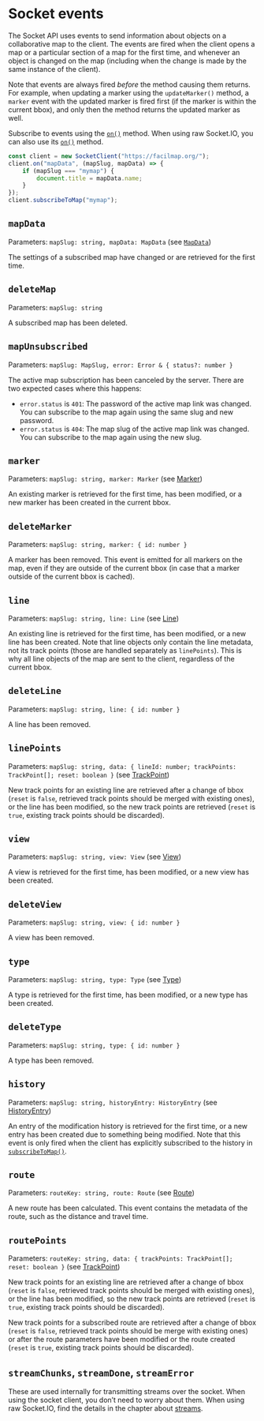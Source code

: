 # Socket events

The Socket API uses events to send information about objects on a collaborative map to the client. The events are fired when the client opens a map or a particular section of a map for the first time, and whenever an object is changed on the map (including when the change is made by the same instance of the client).

Note that events are always fired _before_ the method causing them returns. For example, when updating a marker using the `updateMarker()` method, a `marker` event with the updated marker is fired first (if the marker is within the current bbox), and only then the method returns the updated marker as well.

Subscribe to events using the [`on()`](./classes.md#on) method. When using raw Socket.IO, you can also use its [`on()`](https://socket.io/docs/v4/client-api/#socketoneventname-callback) method.

```js
const client = new SocketClient("https://facilmap.org/");
client.on("mapData", (mapSlug, mapData) => {
	if (mapSlug === "mymap") {
		document.title = mapData.name;
	}
});
client.subscribeToMap("mymap");
```

## `mapData`

Parameters: `mapSlug: string, mapData: MapData` (see [`MapData`](./types.md#mapdata))

The settings of a subscribed map have changed or are retrieved for the first time.

## `deleteMap`

Parameters: `mapSlug: string`

A subscribed map has been deleted.

## `mapUnsubscribed`

Parameters: `mapSlug: MapSlug, error: Error & { status?: number }`

The active map subscription has been canceled by the server. There are two expected cases where this happens:
* `error.status` is `401`: The password of the active map link was changed. You can subscribe to the map again using the same slug and new password.
* `error.status` is `404`: The map slug of the active map link was changed. You can subscribe to the map again using the new slug.

## `marker`

Parameters: `mapSlug: string, marker: Marker` (see [Marker](./types.md#marker))

An existing marker is retrieved for the first time, has been modified, or a new marker has been created in the current bbox.

## `deleteMarker`

Parameters: `mapSlug: string, marker: { id: number }`

A marker has been removed. This event is emitted for all markers on the map, even if they are outside of the current bbox
(in case that a marker outside of the current bbox is cached).

## `line`

Parameters: `mapSlug: string, line: Line` (see [Line](./types.md#line))

An existing line is retrieved for the first time, has been modified, or a new line has been created. Note that line
objects only contain the line metadata, not its track points (those are handled separately as `linePoints`). This is why
all line objects of the map are sent to the client, regardless of the current bbox.

## `deleteLine`

Parameters: `mapSlug: string, line: { id: number }`

A line has been removed.

## `linePoints`

Parameters: `mapSlug: string, data: { lineId: number; trackPoints: TrackPoint[]; reset: boolean }` (see [TrackPoint](./types.md#trackpoint))

New track points for an existing line are retrieved after a change of bbox (`reset` is `false`, retrieved track points should be merged with existing ones), or the line has been modified, so the new track points are retrieved (`reset` is `true`, existing track points should be discarded).

## `view`

Parameters: `mapSlug: string, view: View` (see [View](./types.md#view))

A view is retrieved for the first time, has been modified, or a new view has been created.

## `deleteView`

Parameters: `mapSlug: string, view: { id: number }`

A view has been removed.

## `type`

Parameters: `mapSlug: string, type: Type` (see [Type](./types.md#type))

A type is retrieved for the first time, has been modified, or a new type has been created.

## `deleteType`

Parameters: `mapSlug: string, type: { id: number }`

A type has been removed.

## `history`

Parameters: `mapSlug: string, historyEntry: HistoryEntry` (see [HistoryEntry](./types.md#historyentry))

An entry of the modification history is retrieved for the first time, or a new entry has been created due to something being modified. Note that this event is only fired when the client has explicitly subscribed to the history in [`subscribeToMap()`](./methods.md#subscribetomap).

## `route`

Parameters: `routeKey: string, route: Route` (see [Route](./types.md#route))

A new route has been calculated. This event contains the metadata of the route, such as the distance and travel time.

## `routePoints`

Parameters: `routeKey: string, data: { trackPoints: TrackPoint[]; reset: boolean }` (see [TrackPoint](./types.md#trackpoint))

New track points for an existing line are retrieved after a change of bbox (`reset` is `false`, retrieved track points should be merged with existing ones), or the line has been
modified, so the new track points are retrieved (`reset` is `true`, existing track points should be discarded).

New track points for a subscribed route are retrieved after a change of bbox (`reset` is `false`, retrieved track points should be merge with existing ones) or after the route parameters have been modified or the route created (`reset` is `true`, existing track points should be discarded).

## `streamChunks`, `streamDone`, `streamError`

These are used internally for transmitting streams over the socket. When using the socket client, you don’t need to worry about them. When using raw Socket.IO, find the details in the chapter about [streams](./advanced.md#streams).